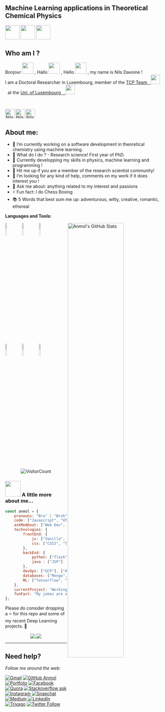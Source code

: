 ## Machine Learning applications in Theoretical Chemical Physics
<img src="https://media.giphy.com/media/7HuqlSbvKrzyzZhkzY/giphy.gif" width="46">   <img src="https://media.giphy.com/media/1FSNBA1Ixv3kao6OLk/giphy.gif" width="46">    <img src="https://media.giphy.com/media/iDaCeaKrHhUI1I8e2b/giphy.gif" width="46"> 
<br/>

## Who am I ?
Bonjour <img src="https://media.giphy.com/media/QynKqvM4I2EFrOH51P/giphy.gif" width="36"> , Hallo <img src="https://media.giphy.com/media/MhxcOdjDlmVWg/giphy.gif" width="36"> , Hello <img src="https://media.giphy.com/media/Ffq1zxeJQMpRQn2mqy/giphy.gif" width="36"> , my name is Nils Davoine ! <br/>
I am a Doctoral Researcher in Luxembourg, member of the <a href="https://www.tcpunilu.com/current-team-members">TCP Team &nbsp;  </a><img src="https://static.wixstatic.com/media/112ac5_da0458423e6a4ba48e733f6e374503ce~mv2.png/v1/fill/w_248,h_152,al_c,q_85,usm_0.66_1.00_0.01,enc_auto/112ac5_da0458423e6a4ba48e733f6e374503ce~mv2.png" width="30"> &nbsp; at the <a href="https://wwwfr.uni.lu/">Uni. of Luxembourg  &nbsp;&nbsp; </a><img src="https://upload.wikimedia.org/wikipedia/commons/thumb/1/1e/University_of_Luxembourg_logo_%28fr%29.svg/908px-University_of_Luxembourg_logo_%28fr%29.svg.png" width="30">
</em></p>
<br />

<div align = 'left'>
<a href="https://twitter.com/NilsDavoine">
  <img align="left" alt="Nils | Twitter" width="30px" src="https://github.com/gauravghongde/social-icons/blob/master/PNG/Color/Twitter.png" />
</a>
<a href="https://fr.linkedin.com/in/nils-davoine-81b46b19b">
  <img align="left" alt="Nils' Linkdin" width="30px" src="https://github.com/gauravghongde/social-icons/blob/master/PNG/Color/LinkedIN.png" />
</a>
<a href="https://davoinenils.github.io/">
  <img align="left" alt="Nils' Portfolio" width="30px" src="https://github.com/anmolpant/anmolpant/blob/master/assets/planet.svg" />
</a>
 <br /> <br />


  ## About me:

- 🔭 I’m currently working on a software development in theoretical chemistry using machine learning.
- 🔮 What do I do ? - Research science! First year of PhD.
- 🌱 Currently developping my skills in physics, machine learning and programming ! 
- 👯 Hit me up if you are a member of the research scientist community!
- 🤔 I’m looking for any kind of help, comments on my work if it does interest you !
- 💬 Ask me about: anything related to my interest and passions
- ⚡ Fun fact: I do Chess Boxing
- 📚 5 Words that best sum me up: adventurous, witty, creative, romantic, ethereal


**Languages and Tools:** 

<p>
  <a href="https://github.com/anmolpant/SaniText">
    <img width="60%" align="right" alt="Anmol's GitHub Stats" src="https://github-readme-stats.vercel.app/api?username=anmolpant&show_icons=true&hide_border=true" />
  </a>
  
  
  <code><img width="10%" src="https://www.vectorlogo.zone/logos/python/python-ar21.svg"></code>
  <code><img width="10%" src="https://www.vectorlogo.zone/logos/tensorflow/tensorflow-ar21.svg"></code>
  <code><img width="10%" src="https://www.vectorlogo.zone/logos/numpy/numpy-ar21.svg"></code>
  <br />
  <code><img width="10%" src="https://www.vectorlogo.zone/logos/javascript/javascript-ar21.svg"></code>
  <code><img width="10%" src="https://www.vectorlogo.zone/logos/git-scm/git-scm-ar21.svg"></code>
  <code><img width="10%" src="https://www.vectorlogo.zone/logos/wordpress/wordpress-ar21.svg"></code>
  <br />
</p>

<div align="center">

![VisitorCount](https://profile-counter.glitch.me/{anmolpant}/count.svg)

</div>


### <img src="https://media.giphy.com/media/VgCDAzcKvsR6OM0uWg/giphy.gif" width="50"> A little more about me...  

```javascript
const anmol = {
    pronouns: "Bro" | "Bruh",
    code: ["Javascript", "HTML", "Python", "Java", "C++"],
    askMeAbout: ["Web Dev", "Tech", "Machine learning", "Software Development", "TV Shows", "Content Writing", "Memes"],
    technologies: {
        frontEnd: {
            js: ["Vanilla", "jQuery"],
            css: ["CSS3", "Tailwind", "Bootstrap"]
        },
        backEnd: {
            python: ["flask"]
            java : ["JSP"]
        },
        devOps: ["GCP"], ["Azure"]
        databases: ["Mongo", "MySql", "sqlite", "phpMyAdmin", "Oracle"],
        ML: ["Tensorflow", "Keras", "Sklearn", "open-cv", "matplotlib", "pandas", "Octave"]
    },
    currentProject: "Working on enhancing my current skillset whilst simultaneously looking for new opportunities.",
    funFact: "My jokes are a cry for help."
};
```

Please do consider dropping a ⭐ for this repo and some of my recent Deep Learning projects. 🥺

<p align="center">
  <a href="https://github.com/anmolpant/Detecting-COVID-19-from-X-Ray">
    <img align="center" src="https://github-readme-stats.vercel.app/api/pin/?username=anmolpant&repo=Detecting-COVID-19-from-X-Ray" />
  </a>
  <a href="https://github.com/anmolpant/ULMFiT-Sentiment">
    <img align="center" src="https://github-readme-stats.vercel.app/api/pin/?username=anmolpant&repo=ULMFiT-Sentiment" />
  </a>


---

## Need help?
<i>Follow me around the web:</i><br>

[![Gmail](https://img.shields.io/badge/%20-Send%20Mail-black?color=14171A&labelColor=ef5350&logo=gmail&logoColor=ffffff)](mailto:anmol.pant2018@vitstudent.ac.in?subject=From%20GitHub&body=Hi,%20there.%20Found%20you%20from%20GitHub.) [![GitHub Anmol](https://img.shields.io/github/followers/anmolpant?label=follow&style=social)](https://github.com/anmolpant) [![Portfolio](https://img.shields.io/badge/-anmolpant.github.io-242424?style=flat-square&logo=circle&logoColor=White)](https://anmolpant.github.io/) [![Facebook](https://img.shields.io/badge/Facebook-add-blue.svg?logo=facebook&logoColor=white)](https://www.facebook.com/anmol.pant.3) [![Quora](https://img.shields.io/badge/Quora-ask-red.svg?logo=quora)](https://www.quora.com/profile/Anmol-Pant-3) [![Stackoverflow ask](https://img.shields.io/badge/StackOverflow-ask-orange)](https://stackoverflow.com/users/13553697/anmol-pant) [![Instagram](https://img.shields.io/badge/Instagram-follow-purple.svg?logo=instagram&logoColor=white)](https://www.instagram.com/anmolpant/) [![Snapchat](https://img.shields.io/badge/Snapchat-add-yellow.svg?logo=snapchat&logoColor=white)](https://www.snapchat.com/add/theanmolpant) [![Medium](https://img.shields.io/badge/Medium-follow-black.svg?logo=medium&logoColor=white)](https://medium.com/@anmolpant) [![LinkedIn](https://img.shields.io/badge/LinkedIn-connect-blue.svg?logo=linkedin&logoColor=white)](https://www.linkedin.com/in/pantanmol/) [![Trivago](https://img.shields.io/badge/Hotel%3F-Trivago-brightgreen)](https://www.trivago.in/) [![Twitter Follow](https://img.shields.io/twitter/follow/nastikbrahmin?style=social)](https://twitter.com/nastikbrahmin) 

</p>
